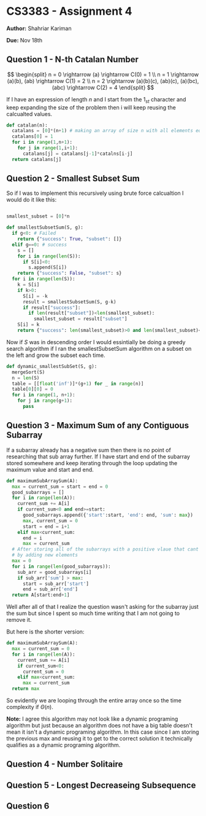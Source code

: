 # CS3383 - Assignment 4

**Author:** Shahriar Kariman

**Due:** Nov 18th

## Question 1 - N-th Catalan Number

$$
\begin{split}
  n = 0 \rightarrow (a) \rightarrow C(0) = 1
  \\
  n = 1 \rightarrow (a)(b), (ab) \rightarrow C(1) = 2
  \\
  n = 2 \rightarrow (a)(b)(c), (ab)(c), (a)(bc), (abc) \rightarrow C(2) = 4
\end{split}
$$

If I have an expression of length $n$ and I start from the $1_{st}$ character and keep expanding the size of the problem then i will keep reusing the calcualted values.

```py
def catalan(n):
  catalans = [0]*(n+1) # making an array of size n with all elements equal to 1
  catalans[0] = 1
  for i in range(1,n+1):
    for j in range(1,i+1):
      catalans[j] = catalans[j-1]*catalns[i-j]
  return catalans[j]
```

## Question 2 - Smallest Subset Sum

So if I was to implement this recursively using brute force calcualtion I would do it like this:

```py

smallest_subset = [0]*n

def smallestSubsetSum(S, g):
  if g<0: # Failed
    return {"success": True, "subset": []}
  elif g==0: # success
    s = []
    for i in range(len(S)):
      if S[i]<0:
        s.append(S[i])
    return {"success": False, "subset": s}
  for i in range(len(S)):
    k = S[i]
    if k>0:
      S[i] = -k
      result = smallestSubsetSum(S, g-k)
      if result["success"]:
        if len(result["subset"])<len(smallest_subset):
          smallest_subset = result["subset"]
    S[i] = k
    return {"success": len(smallest_subset)>0 and len(smallest_subset)<n, "subset": smallest_subset}
```

Now if $S$ was in descending order I would essintially be doing a greedy search algorithm if I ran the smallestSubsetSum algorithm on a subset on the left and grow the subset each time.

```py
def dynamic_smallestSubSet(S, g):
  mergeSort(S)
  n = len(S)
  table = [[float('inf')]*(g+1) for _ in range(n)]
  table[0][0] = 0
  for i in range(1, n+1):
    for j in range(g+1):
      pass
```

## Question 3 - Maximum Sum of any Contiguous Subarray

If a subarray already has a negative sum then there is no point of researching that sub array further. If I have start and end of the subarray stored somewhere and keep iterating through the loop updating the maximum value and start and end.

```py
def maximumSubArraySum(A):
  max = current_sum = start = end = 0
  good_subarrays = []
  for i in range(len(A)):
    current_sum += A[i]
    if current_sum<0 and end>=start:
      good_subarrays.append({'start':start, 'end': end, 'sum': max})
      max, current_sum = 0
      start = end = i+1
    elif max<current_sum:
      end = i
      max = current_sum
  # After storing all of the subarrays with a positive vlaue that cant improve anymore
  # by adding new elements
  max = 0
  for i in range(len(good_subarrays)):
    sub_arr = good_subarrays[i]
    if sub_arr['sum'] > max:
      start = sub_arr['start']
      end = sub_arr['end']
  return A[start:end+1]
```

Well after all of that I realize the question wasn't asking for the subarray just the sum but since I spent so much time writing that I am not going to remove it.

But here is the shorter version:

```py
def maximumSubArraySum(A):
  max = current_sum = 0
  for i in range(len(A)):
    current_sum += A[i]
    if current_sum<0:
      current_sum = 0
    elif max<current_sum:
      max = current_sum
  return max
```

So evidently we are looping through the entire array once so the time complexity if $\Theta(n)$.

**Note:** I agree this algorithm may not look like a dynamic programing algorithm but just because an algorithm does not have a big table doesn't mean it isn't a dynamic programing algorithm. In this case since I am storing the previous max and reusing it to get to the correct solution it technically qualifies as a dynamic programing algorithm.

## Question 4 - Number Solitaire

## Question 5 - Longest Decreaseing Subsequence

## Question 6
